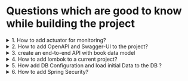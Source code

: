 # Questions which are good to know while building the project

<details>

<summary> 1. How to add actuator for monitoring?</summary>

### Actuator Reference Docs: https://docs.spring.io/spring-boot/docs/current/reference/html/actuator.html

### Steps:
1. Add maven dependency
```xml
    <dependency>
        <groupId>org.springframework.boot</groupId>
        <artifactId>spring-boot-starter-actuator</artifactId>
    </dependency>
```
2. Build and Run the project then browse the url: http://localhost:8080/catalog-service/actuator

![actuator_health.png](./images/actuator_health.png)

3. Enable all the available Actuator APIs for monitoring. Add below properties to `applications.properties` file

````properties
   management.endpoints.web.exposure.include=*
   management.endpoints.web.exposure.exclude=env,beans
````
4. Go through above documentation link for customization.

</details>

<details>

<summary>2. How to add OpenAPI and Swagger-UI to the project? </summary>

#### Notes:
- The `springdoc-openapi` library helps to automate the generation of Spring-based REST APIs in OpenAPI 3.0 format.
- It examines the application at runtime to infer API semantics based on class annotations and configuration beans.
- By default, SpringDoc automatically generates documentation in JSON/YAML formats. 
- When Swagger UI is enabled, it uses Swagger API to generate the documentation in HTML format, too.
### Steps:
1. If you want both OpenAPI doc + Swagger UI both then you can add the below dependency.

```xml
   <dependency>
        <groupId>org.springdoc</groupId>
        <artifactId>springdoc-openapi-starter-webmvc-ui</artifactId>
        <version>2.4.0</version>
    </dependency>
```
- reference for version: https://mvnrepository.com/artifact/org.springdoc/springdoc-openapi-starter-webmvc-ui

2. If you want to **exclude Swagger-UI (HTML doc)** and want to generate only OpenAPI documentation in JSON/YAML formats, then add below dependency.
```xml
<dependency>
    <groupId>org.springdoc</groupId>
    <artifactId>springdoc-openapi-starter-webmvc-api</artifactId>
    <version>2.4.0</version>
    <scope>test</scope>
</dependency>

```
- Add only one dependency either with Swagger-UI or without Swagger-UI

3. After adding above dependency and enable open-api docs and enable swagger ui

- References: https://springdoc.org/ and https://springdoc.org/properties.html

```properties
springdoc.api-docs.enabled=true
springdoc.api-docs.path=/api-docs
springdoc.swagger-ui.enabled=true
springdoc.swagger-ui.path=/swagger-ui

```

4. Rebuild and Rerun the application and validate it by using below two urls.
- To validate OpenAPI docs: http://localhost:8080/catalog-service/api-docs

![open_api_docs.png](open_api_docs.png)

- To validate Swagger UI: http://localhost:8080/catalog-service/swagger-ui

![swagger_ui.png](swagger_ui.png)

5. If you want to share your APIs with others, then you can share either api-docs or swagger-ui urls.

</details>

<details>
<summary>3. create an end-to-end API with book data model</summary>
</details>

<details>
<summary>4. How to add lombok to a current project? </summary>

## References: https://projectlombok.org/setup/maven
### Steps:
1. Add lombok dependency

```xml
<dependency>
    <groupId>org.projectlombok</groupId>
    <artifactId>lombok</artifactId>
    <version>1.18.32</version>
    <scope>provided</scope>
</dependency>
```

2. After rebuild validate it by adding `@Data` from `import lombok.Data;`

</details>

<details>

<summary>5. How add DB Configuration and load initial Data to the DB ? </summary>

__Notes:__
- In our project we are configuring H2 DB but configuration is almost same for all the DBs.

__References:__
1. https://www.baeldung.com/spring-boot-h2-database
2. https://www.h2database.com/html/quickstart.html
3. https://docs.spring.io/spring-boot/docs/current/reference/html/howto.html#howto.data-initialization
4. https://www.baeldung.com/spring-boot-data-sql-and-schema-sql
5. https://stackoverflow.com/questions/30549489/what-is-this-spring-jpa-open-in-view-true-property-in-spring-boot
6. https://www.baeldung.com/spring-open-session-in-view
Exception:
Any string column data with more than 256 chars:
   org.h2.jdbc.JdbcSQLSyntaxErrorException: The name that starts with "Unlocking Android: A Developer's" is too long. The maximum length is "256"; SQL statement:
- Need to analyse.
- 

</details>

<details>

<summary>6. How to add Spring Security?</summary>

- Spring Boot provides a `spring-boot-starter-security` starter that aggregates Spring Security-related dependencies.

### Steps:

- Dependency:
```xml
<dependency>
    <groupId>org.springframework.boot</groupId>
    <artifactId>spring-boot-starter-security</artifactId>
</dependency>
```
- After adding this dependency if you rerun the application, immediately default spring-security applies to the application without any configuration.
- Defualt username: user and the Password will be generated during application startup.

  ![spring_security_default_pwd.png](images/spring_security_default_pwd.png)

- if you try to access any api from the browser, then the application shows a default login form and default password is displayed on the startup console.

![spring_security_login_form.png](images/spring_security_login_form.png)

- if you want to overwrite default username and password add below properties

```properties
spring.security.user.name=user1
spring.security.user.password=pwd1
```
- Now we can use above uname and pwd for login.
- Use Basic Auth on postman request otherwise it will show `401 Unauthorized` error



### How to authentication configuration?

- 

- 


### References:
1. https://docs.spring.io/spring-security/reference/index.html
2. Sample Projects: https://github.com/spring-projects/spring-security-samples/tree/6.2.x/servlet/spring-boot/java
3. 

</details>